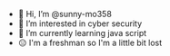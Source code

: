 - 👋 Hi, I’m @sunny-mo358
- 👀 I’m interested in cyber security 
- 🌱 I’m currently learning java script
- 😑 I'm a freshman so I'm a little bit lost

<!---
sunny-mo358/sunny-mo358 is a ✨ special ✨ repository because its `README.md` (this file) appears on your GitHub profile.
You can click the Preview link to take a look at your changes.
--->
